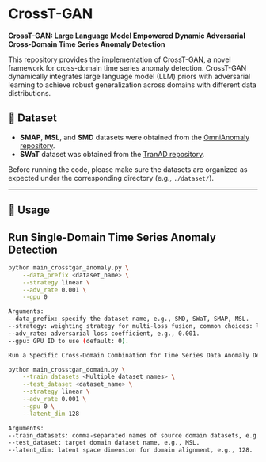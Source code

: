 # CrossT-GAN

**CrossT-GAN: Large Language Model Empowered Dynamic Adversarial Cross-Domain Time Series Anomaly Detection**

This repository provides the implementation of CrossT-GAN, a novel framework for cross-domain time series anomaly detection. CrossT-GAN dynamically integrates large language model (LLM) priors with adversarial learning to achieve robust generalization across domains with different data distributions.

## 📁 Dataset

- **SMAP**, **MSL**, and **SMD** datasets were obtained from the [OmniAnomaly repository](https://github.com/NetManAIOps/OmniAnomaly).
- **SWaT** dataset was obtained from the [TranAD repository](https://github.com/imperial-qore/TranAD).

Before running the code, please make sure the datasets are organized as expected under the corresponding directory (e.g., `./dataset/`).

---

## 🚀 Usage

## Run Single-Domain Time Series Anomaly Detection


```bash
python main_crosstgan_anomaly.py \
    --data_prefix <dataset_name> \
    --strategy linear \
    --adv_rate 0.001 \
    --gpu 0

Arguments:
--data_prefix: specify the dataset name, e.g., SMD, SWaT, SMAP, MSL.
--strategy: weighting strategy for multi-loss fusion, common choices: linear, mlp, etc.
--adv_rate: adversarial loss coefficient, e.g., 0.001.
--gpu: GPU ID to use (default: 0).

Run a Specific Cross-Domain Combination for Time Series Data Anomaly Detection

python main_crosstgan_domain.py \
    --train_datasets <Multiple_dataset_names> \
    --test_dataset <dataset_name> \
    --strategy linear \
    --adv_rate 0.001 \
    --gpu 0 \
    --latent_dim 128

Arguments:
--train_datasets: comma-separated names of source domain datasets, e.g., "SWaT, SMAP, SMD".
--test_dataset: target domain dataset name, e.g., MSL.
--latent_dim: latent space dimension for domain alignment, e.g., 128.
